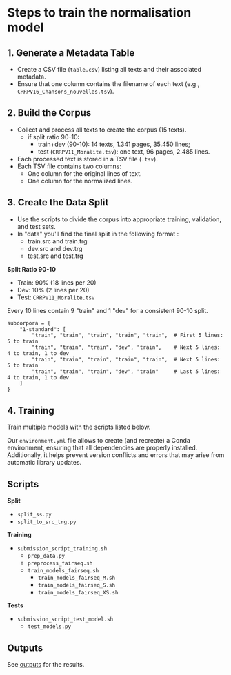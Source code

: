 # Steps to train the normalisation model

## 1. Generate a Metadata Table
- Create a CSV file (`table.csv`) listing all texts and their associated metadata.
- Ensure that one column contains the filename of each text (e.g., `CRRPV16_Chansons_nouvelles.tsv`).

## 2. Build the Corpus
- Collect and process all texts to create the corpus (15 texts).
  - if split ratio 90-10:
    - train+dev (90-10): 14 texts, 1.341 pages, 35.450 lines;
    - test (`CRRPV11_Moralite.tsv`): one text, 96 pages, 2.485 lines.
- Each processed text is stored in a TSV file (`.tsv`).
- Each TSV file contains two columns:
  - One column for the original lines of text.
  - One column for the normalized lines.

## 3. Create the Data Split
- Use the scripts to divide the corpus into appropriate training, validation, and test sets.
- In "data" you'll find the final split in the following format :
  - train.src and train.trg
  - dev.src and dev.trg
  - test.src and test.trg

**Split Ratio 90-10**

- Train: 90% (18 lines per 20)
- Dev: 10% (2 lines per 20)
- Test: `CRRPV11_Moralite.tsv`

Every 10 lines contain 9 "train" and 1 "dev" for a consistent 90-10 split.

```
subcorpora = {
    "1-standard": [
        "train", "train", "train", "train", "train",  # First 5 lines: 5 to train
        "train", "train", "train", "dev", "train",    # Next 5 lines: 4 to train, 1 to dev
        "train", "train", "train", "train", "train",  # Next 5 lines: 5 to train
        "train", "train", "train", "dev", "train"     # Last 5 lines: 4 to train, 1 to dev
    ]
}
```

## 4. Training

Train multiple models with the scripts listed below.

Our `environment.yml` file allows to create (and recreate) a Conda environment, ensuring that all dependencies are properly installed. Additionally, it helps prevent version conflicts and errors that may arise from automatic library updates.

## Scripts

**Split**
- `split_ss.py`
- `split_to_src_trg.py`

**Training**
- `submission_script_training.sh`
  - `prep_data.py`
  - `preprocess_fairseq.sh`
  - `train_models_fairseq.sh`
    - `train_models_fairseq_M.sh`
    - `train_models_fairseq_S.sh`
    - `train_models_fairseq_XS.sh`

**Tests**
- `submission_script_test_model.sh`
  - `test_models.py`

## Outputs

See [outputs](https://github.com/soniasol/Normalisation-16thCentury-French/tree/main/outputs) for the results.
